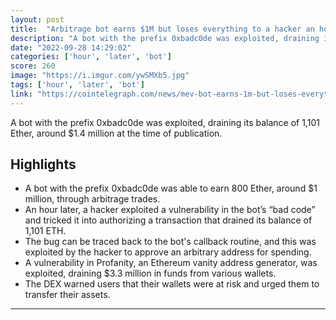 ```yaml
---
layout: post
title:  "Arbitrage bot earns $1M but loses everything to a hacker an hour later"
description: "A bot with the prefix 0xbadc0de was exploited, draining its balance of 1,101 Ether, around $1.4 million at the time of publication."
date: "2022-09-28 14:29:02"
categories: ['hour', 'later', 'bot']
score: 260
image: "https://i.imgur.com/ywSMXb5.jpg"
tags: ['hour', 'later', 'bot']
link: "https://cointelegraph.com/news/mev-bot-earns-1m-but-loses-everything-to-a-hacker-an-hour-later"
---
```


A bot with the prefix 0xbadc0de was exploited, draining its balance of 1,101 Ether, around $1.4 million at the time of publication.

## Highlights

- A bot with the prefix 0xbadc0de was able to earn 800 Ether, around $1 million, through arbitrage trades.
- An hour later, a hacker exploited a vulnerability in the bot’s “bad code” and tricked it into authorizing a transaction that drained its balance of 1,101 ETH.
- The bug can be traced back to the bot's callback routine, and this was exploited by the hacker to approve an arbitrary address for spending.
- A vulnerability in Profanity, an Ethereum vanity address generator, was exploited, draining $3.3 million in funds from various wallets.
- The DEX warned users that their wallets were at risk and urged them to transfer their assets.

---
